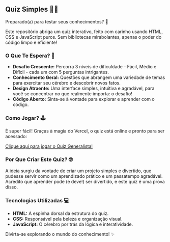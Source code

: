 ## Quiz Simples 🧠✨

Preparado(a) para testar seus conhecimentos? 🚀

Este repositório abriga um quiz interativo, feito com carinho usando HTML, CSS e JavaScript puros. Sem bibliotecas mirabolantes, apenas o poder do código limpo e eficiente!

### O Que Te Espera? 🤔

*   **Desafio Crescente:** Percorra 3 níveis de dificuldade - Fácil, Médio e Difícil - cada um com 5 perguntas intrigantes.
*   **Conhecimento Geral:** Questões que abrangem uma variedade de temas para exercitar seu cérebro e descobrir novos fatos.
*   **Design Atraente:** Uma interface simples, intuitiva e agradável, para você se concentrar no que realmente importa: o desafio!
*   **Código Aberto:** Sinta-se à vontade para explorar e aprender com o código.

### Como Jogar? 🕹️

É super fácil! Graças à magia do Vercel, o quiz está online e pronto para ser acessado:

[Clique aqui para jogar o Quiz Generalista!](https://quiz-simples-nine.vercel.app/)

### Por Que Criar Este Quiz? 🤓

A ideia surgiu da vontade de criar um projeto simples e divertido, que pudesse servir como um aprendizado prático e um passatempo agradável. Acredito que aprender pode (e deve!) ser divertido, e este quiz é uma prova disso.

### Tecnologias Utilizadas 💻

*   **HTML:** A espinha dorsal da estrutura do quiz.
*   **CSS:** Responsável pela beleza e organização visual.
*   **JavaScript:** O cérebro por trás da lógica e interatividade.

Divirta-se explorando o mundo do conhecimento! ✨
